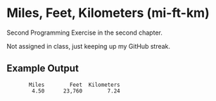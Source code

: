 # Miles, Feet, Kilometers (mi-ft-km)

Second Programming Exercise in the second chapter.

Not assigned in class, just keeping up my GitHub streak.

## Example Output
```
       Miles        Feet  Kilometers
        4.50      23,760        7.24
```